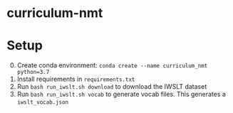 # curriculum-nmt

# Setup

0. Create conda environment: `conda create --name curriculum_nmt python=3.7`
1. Install requirements in `requirements.txt`
1. Run `bash run_iwslt.sh download` to download the IWSLT dataset
1. Run `bash run_iwslt.sh vocab` to generate vocab files. This generates a
    `iwslt_vocab.json`
